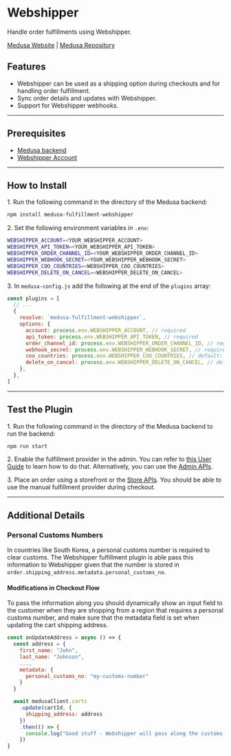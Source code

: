 # Webshipper

Handle order fulfillments using Webshipper.

[Medusa Website](https://medusajs.com) | [Medusa Repository](https://github.com/medusajs/medusa)

## Features

- Webshipper can be used as a shipping option during checkouts and for handling order fulfillment.
- Sync order details and updates with Webshipper.
- Support for Webshipper webhooks.

---

## Prerequisites

- [Medusa backend](https://docs.medusajs.com/development/backend/install)
- [Webshipper Account](https://webshipper.com)

---

## How to Install

1\. Run the following command in the directory of the Medusa backend:

  ```bash
  npm install medusa-fulfillment-webshipper
  ```

2\. Set the following environment variables in `.env`:

  ```bash
  WEBSHIPPER_ACCOUNT=<YOUR_WEBSHIPPER_ACCOUNT>
  WEBSHIPPER_API_TOKEN=<YOUR_WEBSHIPPER_API_TOKEN>
  WEBSHIPPER_ORDER_CHANNEL_ID=<YOUR_WEBSHIPPER_ORDER_CHANNEL_ID>
  WEBSHIPPER_WEBHOOK_SECRET=<YOUR_WEBSHIPPER_WEBHOOK_SECRET>
  WEBSHIPPER_COO_COUNTRIES=<WEBSHIPPER_COO_COUNTRIES>
  WEBSHIPPER_DELETE_ON_CANCEL=<WEBSHIPPER_DELETE_ON_CANCEL>
  ```

3\. In `medusa-config.js` add the following at the end of the `plugins` array:

  ```js
  const plugins = [
    // ...
    {
      resolve: `medusa-fulfillment-webshipper`,
      options: {
        account: process.env.WEBSHIPPER_ACCOUNT, // required
        api_token: process.env.WEBSHIPPER_API_TOKEN, // required
        order_channel_id: process.env.WEBSHIPPER_ORDER_CHANNEL_ID, // required, the channel id to register orders on
        webhook_secret: process.env.WEBSHIPPER_WEBHOOK_SECRET, // required, the webhook secret used to listen for shipments
        coo_countries: process.env.WEBSHIPPER_COO_COUNTRIES, // default: "all", an array of countries or a string of one country in which a Certificate of Origin will be attached
        delete_on_cancel: process.env.WEBSHIPPER_DELETE_ON_CANCEL, // default: false, determines whether Webshipper orders are deleted when a Medusa fulfillment is canceled
      },
    },
  ]
  ```

---

## Test the Plugin

1\. Run the following command in the directory of the Medusa backend to run the backend:

  ```bash
  npm run start
  ```

2\. Enable the fulfillment provider in the admin. You can refer to [this User Guide](https://docs.medusajs.com/user-guide/regions/providers) to learn how to do that. Alternatively, you can use the [Admin APIs](https://docs.medusajs.com/api/admin#tag/Region/operation/PostRegionsRegion).

3\. Place an order using a storefront or the [Store APIs](https://docs.medusajs.com/api/store). You should be able to use the manual fulfillment provider during checkout.

---

## Additional Details

### Personal Customs Numbers

In countries like South Korea, a personal customs number is required to clear customs. The Webshipper fulfillment plugin is able pass this information to Webshipper given that the number is stored in `order.shipping_address.metadata.personal_customs_no`.

#### Modifications in Checkout Flow

To pass the information along you should dynamically show an input field to the customer when they are shopping from a region that requires a personal customs number, and make sure that the metadata field is set when updating the cart shipping address.

```js
const onUpdateAddress = async () => {
  const address = {
    first_name: "John",
    last_name: "Johnson",
    ...,
    metadata: {
      personal_customs_no: "my-customs-number"
    }
  }

  await medusaClient.carts
    .update(cartId, {
      shipping_address: address
    })
    .then(() => {
      console.log("Good stuff - Webshipper will pass along the customs number")
    })
}
```
